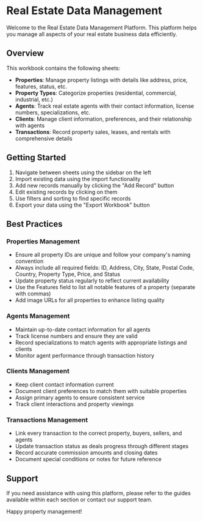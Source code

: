 # Real Estate Data Management

Welcome to the Real Estate Data Management Platform. This platform helps you manage all aspects of your real estate business data efficiently.

## Overview

This workbook contains the following sheets:

- **Properties**: Manage property listings with details like address, price, features, status, etc.
- **Property Types**: Categorize properties (residential, commercial, industrial, etc.)
- **Agents**: Track real estate agents with their contact information, license numbers, specializations, etc.
- **Clients**: Manage client information, preferences, and their relationship with agents
- **Transactions**: Record property sales, leases, and rentals with comprehensive details

## Getting Started

1. Navigate between sheets using the sidebar on the left
2. Import existing data using the import functionality
3. Add new records manually by clicking the "Add Record" button
4. Edit existing records by clicking on them
5. Use filters and sorting to find specific records
6. Export your data using the "Export Workbook" button

## Best Practices

### Properties Management

- Ensure all property IDs are unique and follow your company's naming convention
- Always include all required fields: ID, Address, City, State, Postal Code, Country, Property Type, Price, and Status
- Update property status regularly to reflect current availability
- Use the Features field to list all notable features of a property (separate with commas)
- Add image URLs for all properties to enhance listing quality

### Agents Management

- Maintain up-to-date contact information for all agents
- Track license numbers and ensure they are valid
- Record specializations to match agents with appropriate listings and clients
- Monitor agent performance through transaction history

### Clients Management

- Keep client contact information current
- Document client preferences to match them with suitable properties
- Assign primary agents to ensure consistent service
- Track client interactions and property viewings

### Transactions Management

- Link every transaction to the correct property, buyers, sellers, and agents
- Update transaction status as deals progress through different stages
- Record accurate commission amounts and closing dates
- Document special conditions or notes for future reference

## Support

If you need assistance with using this platform, please refer to the guides available within each section or contact our support team.

Happy property management!